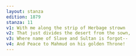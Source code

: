 ```yaml
---
layout: stanza
edition: 1879
stanza: 11
v1: With me along the strip of Herbage strown
v2: That just divides the desert from the sown,
v3: Where name of Slave and Sultan is forgot--
v4: And Peace to Mahmud on his golden Throne!
---
```

